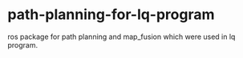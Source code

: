 # path-planning-for-lq-program
ros package for path planning and map_fusion which were used in lq program.
